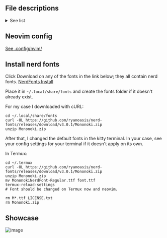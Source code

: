 ## File descriptions

<details>
  <summary>See list</summary>

  ##### Legend
  x = definitely works <br> ? = no clue <br> empty = not supported <br> %%% = not git pushed

  ##### Info
  | Config file | Description | Ubuntu 20.04+ | Termux | Windows 10 |
  | --- | --- | --- | --- | --- |
  | [~/.config/nvim](.config/nvim/) | Config for Neovim; powerful text editor / PDE | x | x | ? |
  | ~/.config/ranger | File manager in terminal; planning to remove later | x | x |
  | ~/.config/BetterDiscord | BetterDiscord is a discord client; might switch to Vencord | ? | ? |
  | ~/.config/Kvantum | Force dark mode on some apps | x | ? |
  | ~/.config/i3 | Window Manager for X11 compositor on Linux | x | ? |
  | ~/.config/kitty | Terminal emulator | x |
  | ~/.config/mimeapps.list | Fix for i3 default links on Ubuntu | x |
  | ~/.config/picom.conf | Compositor for X11; allows for transparent windows | x | ? |
  | ~/.config/screenkey.json | See keys typed on screen | x | ? |
  | ~/.termux/font.tff%%% | Set default font in Termux | | x |
  | ~/.local/share/fonts | Set default font on most linux distros | x |
  | ~/.fzf | file fuzzy finder | x | ? | ? |
  | ~/.newsboat | Terminal RSS reader with vim keybinds in config | x | ? | ? |
  | ~/.bashrc | bash shell config | x | ? |
  | ~/.bash_aliases | aliases for shell | x | ? |
  | ~/.profile | another startup file found by default in Ubuntu 20.04 | x | ? |
  
</details>


## Neovim config

[See .config\/nvim\/](.config/nvim/)

## Install nerd fonts

Click Download on any of the fonts in the link below; they all contain nerd fonts.
[NerdFonts Install](https://nerdfonts.com/font-downloads)

Place it in `~/.local/share/fonts` and create the fonts folder if it doesn't already exist.

For my case I downloaded with cURL:
```
cd ~/.local/share/fonts
curl -OL https://github.com/ryanoasis/nerd-fonts/releases/download/v3.0.1/Mononoki.zip
unzip Mononoki.zip
```
After that, I changed the default fonts in the kitty terminal. In your case, see your config settings for your terminal if it doesn't apply on its own.

In Termux:
```
cd ~/.termux
curl -OL https://github.com/ryanoasis/nerd-fonts/releases/download/v3.0.1/Mononoki.zip
unzip Mononoki.zip
mv MononokiNerdFont-Regular.ttf font.ttf
termux-reload-settings
# Font should be changed on Termux now and neovim.

rm M*.ttf LICENSE.txt
rm Mononoki.zip
```

## Showcase

![image](https://github.com/FrostyNick/dotfiles/assets/57016218/dc492a6c-f389-45b4-b874-b4850f5ea08a)
